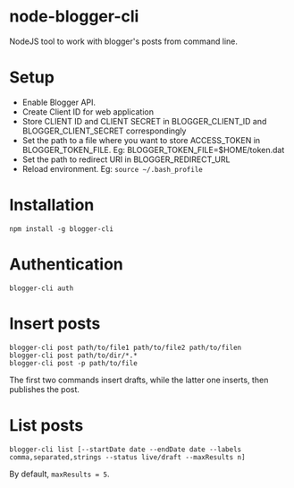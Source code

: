 # node-blogger-cli
NodeJS tool to work with blogger's posts from command line.

# Setup
* Enable Blogger API. 
* Create Client ID for web application 
* Store CLIENT ID and CLIENT SECRET in BLOGGER_CLIENT_ID and BLOGGER_CLIENT_SECRET correspondingly
* Set the path to a file where you want to store ACCESS_TOKEN in BLOGGER_TOKEN_FILE. Eg: BLOGGER_TOKEN_FILE=$HOME/token.dat
* Set the path to redirect URI in BLOGGER_REDIRECT_URL
* Reload environment. Eg: `source ~/.bash_profile`

# Installation
```
npm install -g blogger-cli
```

# Authentication
```
blogger-cli auth
```

# Insert posts
```
blogger-cli post path/to/file1 path/to/file2 path/to/filen
blogger-cli post path/to/dir/*.*
blogger-cli post -p path/to/file
```
The first two commands insert drafts, while the latter one inserts, then publishes the post.

# List posts
```
blogger-cli list [--startDate date --endDate date --labels comma,separated,strings --status live/draft --maxResults n]
```
By default, `maxResults = 5`.

